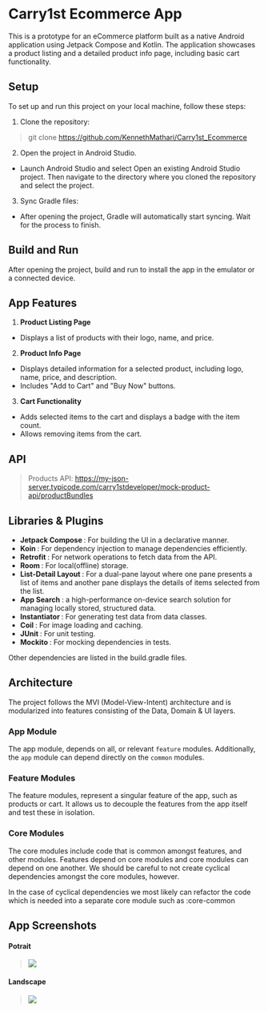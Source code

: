  # Carry1st Ecommerce App
This is a prototype for an eCommerce platform built as a native Android application using Jetpack Compose and Kotlin. The application showcases a product listing and a detailed product info page, including basic cart functionality.

## Setup
To set up and run this project on your local machine, follow these steps:

1. Clone the repository:
> git clone <https://github.com/KennethMathari/Carry1st_Ecommerce>
2. Open the project in Android Studio.
- Launch Android Studio and select Open an existing Android Studio project. Then navigate to the directory where you cloned the repository and select the project.
3. Sync Gradle files:
- After opening the project, Gradle will automatically start syncing. Wait for the process to finish.

## Build and Run
After opening the project, build and run to install the app in the emulator or a connected device.

## App Features
1. <b>Product Listing Page</b> 
 - Displays a list of products with their logo, name, and price.
2. <b>Product Info Page</b>
 - Displays detailed information for a selected product, including logo, name, price, and description.
 - Includes "Add to Cart" and "Buy Now" buttons.
3. <b>Cart Functionality</b>
 - Adds selected items to the cart and displays a badge with the item count.
 - Allows removing items from the cart.

## API
> Products API: <https://my-json-server.typicode.com/carry1stdeveloper/mock-product-api/productBundles>

## Libraries & Plugins
- <b>Jetpack Compose </b>: For building the UI in a declarative manner.
- <b>Koin </b>: For dependency injection to manage dependencies efficiently.
- <b>Retrofit </b>: For network operations to fetch data from the API.
- <b>Room </b>: For local(offline) storage.
- <b>List-Detail Layout </b>: For a dual-pane layout where one pane presents a list of items and another pane displays the details of items selected from the list.
- <b>App Search </b>: a high-performance on-device search solution for managing locally stored, structured data.
- <b>Instantiator </b>: For generating test data from data classes.
- <b>Coil </b>: For image loading and caching.
- <b>JUnit </b>: For unit testing.
- <b>Mockito </b>: For mocking dependencies in tests.

Other dependencies are listed in the build.gradle files.

## Architecture
The project follows the MVI (Model-View-Intent) architecture and is modularized into features consisting of the Data, Domain & UI layers.

### App Module
The app module, depends on all, or relevant `feature` modules. Additionally, the `app` module can depend directly on the `common` modules.
### Feature Modules
The feature modules, represent a singular feature of the app, such as products or cart. It allows us to decouple the features from the app itself and test these in isolation.
### Core Modules
The core modules include code that is common amongst features, and other modules.
Features depend on core modules and core modules can depend on one another. We should be careful to not create cyclical dependencies amongst the core modules, however.

In the case of cyclical dependencies we most likely can refactor the code which is needed into a separate core module such as :core-common

## App Screenshots
#### Potrait
> ![](https://github.com/user-attachments/assets/f4108f90-cec9-4895-91d7-e79542378149)
#### Landscape
> ![](https://github.com/user-attachments/assets/c5a8193c-072f-461c-958c-8f05fba6e231)


